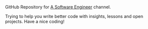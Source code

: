 GitHub Repository for [A Software Engineer](https://www.youtube.com/channel/UC0U4TlJGnFfA--Pem7bN2MA/) channel. 

Trying to help you write better code with insights, lessons and open projects.
Have a nice coding!
